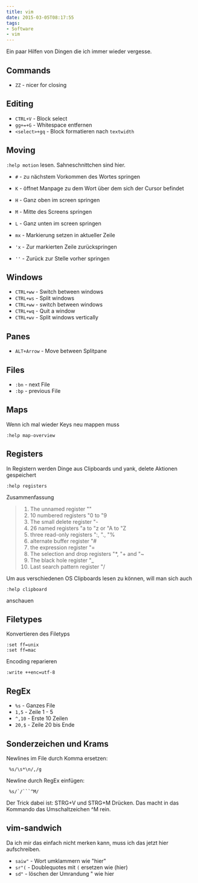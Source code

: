 ```yaml
---
title: vim
date: 2015-03-05T08:17:55
tags:
- Software
- vim
---
```


Ein paar Hilfen von Dingen die ich immer wieder vergesse.

## Commands

* `ZZ` - nicer for closing

## Editing

* `CTRL+V` - Block select
* `gg+=+G` -  Whitespace entfernen
* `<select>+gq` - Block formatieren nach `textwidth`

## Moving

`:help motion` lesen. Sahneschnittchen sind hier.

* `#` - zu nächstem Vorkommen des Wortes springen
* `K` - öffnet Manpage zu dem Wort über dem sich der Cursor befindet
* `H` - Ganz oben im screen springen
* `M` - Mitte des Screens springen
* `L` - Ganz unten im screen springen

* `mx` - Markierung setzen in aktueller Zeile
* `'x` - Zur markierten Zeile zurückspringen
* `''` - Zurück zur Stelle vorher springen

## Windows

* `CTRL+ww` - Switch between windows
* `CTRL+ws` - Split windows
* `CTRL+ww` - switch between windows
* `CTRL+wq` - Quit a window
* `CTRL+wv` - Split windows vertically

## Panes

* `ALT+Arrow` - Move between Splitpane

## Files

* `:bn` - next File
* `:bp` - previous File

## Maps

Wenn ich mal wieder Keys neu mappen muss

    :help map-overview

## Registers

In Registern werden Dinge aus Clipboards und yank, delete Aktionen gespeichert

    :help registers

Zusammenfassung

> 1. The unnamed register ""
> 2. 10 numbered registers "0 to "9
> 3. The small delete register "-
> 4. 26 named registers "a to "z or "A to "Z
> 5. three read-only registers ":, "., "%
> 6. alternate buffer register "#
> 7. the expression register "=
> 8. The selection and drop registers "*, "+ and "~
> 9. The black hole register "_
> 10. Last search pattern register "/

Um aus verschiedenen OS Clipboards lesen zu können, will man sich auch

    :help clipboard

anschauen

## Filetypes

Konvertieren des Filetyps

    :set ff=unix
    :set ff=mac

Encoding reparieren

    :write ++enc=utf-8

## RegEx

* `%s`   - Ganzes File
* `1,5`  - Zeile 1 - 5
* `^,10` - Erste 10 Zeilen
* `20,$` - Zeile 20 bis Ende

## Sonderzeichen und Krams

Newlines im File durch Komma ersetzen:

     %s/\s*\n/,/g

Newline durch RegEx einfügen:

     %s/`/```^M/

Der Trick dabei ist: STRG+V und STRG+M Drücken. Das macht in das Kommando
das Umschaltzeichen ^M rein.

## vim-sandwich

Da ich mir das einfach nicht merken kann, muss ich das jetzt hier aufschreiben.

* `saiw"` - Wort umklammern wie "hier"
* `sr"(` - Doublequotes mit `(` ersetzen wie (hier)
* `sd"` - löschen der Umrandung " wie hier